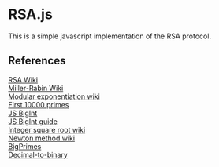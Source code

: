 # RSA.js

This is a simple javascript implementation of the RSA protocol.

## References

[RSA Wiki](https://en.wikipedia.org/wiki/RSA_(cryptosystem))  
[Miller-Rabin Wiki](https://en.wikipedia.org/wiki/Miller%E2%80%93Rabin_primality_test)  
[Modular exponentiation wiki](https://en.wikipedia.org/wiki/Modular_exponentiation)  
[First 10000 primes](https://primes.utm.edu/lists/small/10000.txt)  
[JS BigInt](https://developer.mozilla.org/en-US/docs/Web/JavaScript/Reference/Global_Objects/BigInt)  
[JS BigInt guide](https://golb.hplar.ch/2018/09/javascript-bigint.html)  
[Integer square root wiki](https://en.wikipedia.org/wiki/Integer_square_root)  
[Newton method wiki](https://en.wikipedia.org/wiki/Newton%27s_method)  
[BigPrimes](https://bigprimes.org/)  
[Decimal-to-binary](https://codebeautify.org/decimal-binary-converter)  



